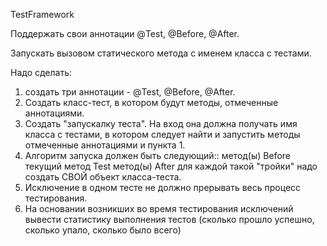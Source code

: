 TestFramework

Поддержать свои аннотации @Test, @Before, @After.

Запускать вызовом статического метода с именем класса с тестами.

Надо сделать:
1) создать три аннотации - @Test, @Before, @After.
2) Создать класс-тест, в котором будут методы, отмеченные аннотациями.
3) Создать "запускалку теста". На вход она должна получать имя класса с
 тестами, в котором следует найти и запустить методы отмеченные аннотациями и пункта 1.
4) Алгоритм запуска должен быть следующий::
	метод(ы) Before
	текущий метод Test
	метод(ы) After
для каждой такой "тройки" надо создать СВОЙ объект класса-теста.
5) Исключение в одном тесте не должно прерывать весь процесс тестирования.
6) На основании возникших во время тестирования исключений вывести статистику
 выполнения тестов (сколько прошло успешно, сколько упало, сколько было всего)

